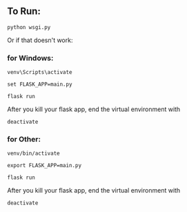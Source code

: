 ## To Run:

`python wsgi.py`

Or if that doesn't work:

### for Windows:

`venv\Scripts\activate`

`set FLASK_APP=main.py`

`flask run`

After you kill your flask app, end the virtual environment with 

`deactivate`

### for Other:

`venv/bin/activate`

`export FLASK_APP=main.py`

`flask run`

After you kill your flask app, end the virtual environment with 

`deactivate`